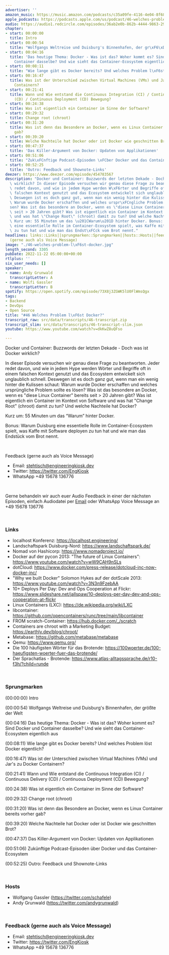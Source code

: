 ```yaml
---
advertiser: ''
amazon_music: https://music.amazon.com/podcasts/c35a09fe-4116-4e04-8f68-77d61b112e46/episodes/331d0472-54f4-41ca-8647-ae7f990593b1/engineering-kiosk-46-welches-problem-l%C3%B6st-docker
apple_podcasts: https://podcasts.apple.com/us/podcast/46-welches-problem-l%C3%B6st-docker/id1603082924?i=1000587061264&uo=4
audio: https://audio1.redcircle.com/episodes/36ab2e0b-862b-4444-9863-29f51116fbab/stream.mp3
chapter:
- start: 00:00:00
  title: Intro
- start: 00:00:54
  title: "Wolfgangs Weltreise und Duisburg's Binnenhafen, der gr\xF6\xDFte der Welt"
- start: 00:04:16
  title: 'Das heutige Thema: Docker - Was ist das? Woher kommt es? Sind Docker und
    Container dasselbe? Und wie sieht das Container-Ecosystem eigentlich aus'
- start: 00:08:11
  title: "Wie lange gibt es Docker bereits? Und welches Problem l\xF6st Docker eigentlich?"
- start: 00:16:47
  title: Was ist der Unterschied zwischen Virtual Machines (VMs) und Jar's zu Docker
    Containern?
- start: 00:21:41
  title: Wann und Wie entstand die Continuous Integration (CI) / Continuous Delivery
    (CD) / Continuous Deployment (CD) Bewegung?
- start: 00:24:38
  title: Was ist eigentlich ein Container im Sinne der Software?
- start: 00:29:32
  title: Change root (chroot)
- start: 00:31:20
  title: Was ist denn das Besondere an Docker, wenn es Linux Container bereits vorher
    gab?
- start: 00:39:20
  title: Welche Nachteile hat Docker oder ist Docker wie geschnitten Brot?
- start: 00:47:37
  title: 'Das Killer-Argument von Docker: Updaten von Applikationen'
- start: 00:51:06
  title: "Zuk\xFCnftige Podcast-Episoden \xFCber Docker und das Container-Ecosystem"
- start: 00:52:25
  title: 'Outro: Feedback und Shownote-Links'
deezer: https://www.deezer.com/episode/454783567
description: "Docker und Container: Buzzwords der letzten Dekade - Doch was ist Docker\
  \ wirklich? In dieser Episode versuchen wir genau diese Frage zu beantworten. Jeder\
  \ redet davon, und wie in jedem Hype werden W\xF6rter und Begriffe oft in einem\
  \ falschen Kontext genutzt und das Ecosystem entwickelt sich unglaublich schnell.\
  \ Deswegen ist es doch ganz gut, wenn man ein wenig hinter die Kulissen schaut:\
  \ Warum wurde Docker erschaffen und welches urspr\xFCngliche Problem sollte es l\xF6\
  sen? Was ist das besondere an Docker, wenn es \"diese Linux Container\" bereits\
  \ seit > 20 Jahren gibt? Was ist eigentlich ein Container im Kontext von Software\
  \ und was hat \"Change Root\" (chroot) damit zu tun? Und welche Nachteile hat Docker?\
  \ Kurz um: 55 Minuten um das \u201CWarum\u201D hinter Docker. Bonus: Warum Duisburg\
  \ eine essentielle Rolle im Container-Ecosystem spielt, was Kaffe mit Software deployen\
  \ zu tun hat und wie man das Endst\xFCck vom Brot nennt."
headlines: links::Links||sprungmarken::Sprungmarken||hosts::Hosts||feedback-gerne-auch-als-voice-message::Feedback
  (gerne auch als Voice Message)
image: "./46-welches-problem-l\xF6st-docker.jpg"
length_second: 3305
pubDate: 2022-11-22 05:00:00+00:00
rtlplus: ''
six_user_needs: []
speaker:
- name: Andy Grunwald
  transcriptLetter: A
- name: Wolfi Gassler
  transcriptLetter: B
spotify: https://open.spotify.com/episode/73X8j3ZGWK5lU0FlWmsQgx
tags:
- Backend
- DevOps
- Open Source
title: "#46 Welches Problem l\xF6st Docker?"
transcript_raw: src/data/transcripts/46-transcript.zip
transcript_slim: src/data/transcripts/46-transcript-slim.json
youtube: https://www.youtube.com/watch?v=dkKwZ8uQFso

---
```

<p>Docker und Container: Buzzwords der letzten Dekade - Doch was ist Docker wirklich?</p><p>In dieser Episode versuchen wir genau diese Frage zu beantworten. Jeder redet davon, und wie in jedem Hype werden Wörter und Begriffe oft in einem falschen Kontext genutzt und das Ecosystem entwickelt sich unglaublich schnell. Deswegen ist es doch ganz gut, wenn man ein wenig hinter die Kulissen schaut: Warum wurde Docker erschaffen und welches ursprüngliche Problem sollte es lösen? Was ist das besondere an Docker, wenn es &#34;diese Linux Container&#34; bereits seit &gt; 20 Jahren gibt? Was ist eigentlich ein Container im Kontext von Software und was hat &#34;Change Root&#34; (chroot) damit zu tun? Und welche Nachteile hat Docker?</p><p>Kurz um: 55 Minuten um das “Warum” hinter Docker.</p><p>Bonus: Warum Duisburg eine essentielle Rolle im Container-Ecosystem spielt, was Kaffe mit Software deployen zu tun hat und wie man das Endstück vom Brot nennt.</p><p><br></p><p>Feedback (gerne auch als Voice Message)</p><ul><li>Email: <a href="mailto:stehtisch@engineeringkiosk.dev" rel="nofollow">stehtisch@engineeringkiosk.dev</a></li><li>Twitter: <a href="https://twitter.com/EngKiosk" rel="nofollow">https://twitter.com/EngKiosk</a></li><li>WhatsApp +49 15678 136776</li></ul><p><br></p><p>Gerne behandeln wir auch euer Audio Feedback in einer der nächsten Episoden, einfach Audiodatei per <a href="https://engineeringkiosk.dev/kontakt/">Email</a> oder WhatsApp Voice Message an +49 15678 136776</p><p><br></p><h3 id="links">Links</h3><ul><li>localhost Konferenz: <a href="https://localhost.engineering/" rel="nofollow">https://localhost.engineering/</a></li><li>Landschaftspark Duisburg-Nord: <a href="https://www.landschaftspark.de/" rel="nofollow">https://www.landschaftspark.de/</a></li><li>Nomad von Hashicorp: <a href="https://www.nomadproject.io/" rel="nofollow">https://www.nomadproject.io/</a></li><li>Docker auf der pycon 2013: &#34;The future of Linux Containers&#34;: <a href="https://www.youtube.com/watch?v=wW9CAH9nSLs" rel="nofollow">https://www.youtube.com/watch?v=wW9CAH9nSLs</a></li><li>dotCloud: <a href="https://www.docker.com/press-release/dotcloud-inc-now-docker-inc/" rel="nofollow">https://www.docker.com/press-release/dotcloud-inc-now-docker-inc/</a></li><li>&#34;Why we built Docker&#34; Solomon Hykes auf der dotScale 2013: <a href="https://www.youtube.com/watch?v=3N3n9FzebAA" rel="nofollow">https://www.youtube.com/watch?v=3N3n9FzebAA</a></li><li>10+ Deploys Per Day: Dev and Ops Cooperation at Flickr: <a href="https://www.slideshare.net/jallspaw/10-deploys-per-day-dev-and-ops-cooperation-at-flickr" rel="nofollow">https://www.slideshare.net/jallspaw/10-deploys-per-day-dev-and-ops-cooperation-at-flickr</a></li><li>Linux Containers (LXC): <a href="https://de.wikipedia.org/wiki/LXC" rel="nofollow">https://de.wikipedia.org/wiki/LXC</a></li><li>libcontainer: <a href="https://github.com/opencontainers/runc/tree/main/libcontainer" rel="nofollow">https://github.com/opencontainers/runc/tree/main/libcontainer</a></li><li>FROM scratch-Container: <a href="https://hub.docker.com/_/scratch" rel="nofollow">https://hub.docker.com/_/scratch</a></li><li>Containers are chroot with a Marketing Budget: <a href="https://earthly.dev/blog/chroot/" rel="nofollow">https://earthly.dev/blog/chroot/</a></li><li>Metabase: <a href="https://github.com/metabase/metabase" rel="nofollow">https://github.com/metabase/metabase</a></li><li>Qemu: <a href="https://www.qemu.org/" rel="nofollow">https://www.qemu.org/</a></li><li>Die 100 häufigsten Wörter für das Brotende: <a href="https://100woerter.de/100-haeufigsten-woerter-fuer-das-brotende/" rel="nofollow">https://100woerter.de/100-haeufigsten-woerter-fuer-das-brotende/</a></li><li>Der Sprachatlas - Brotende: <a href="https://www.atlas-alltagssprache.de/r10-f3h/?child=runde" rel="nofollow">https://www.atlas-alltagssprache.de/r10-f3h/?child=runde</a></li></ul><p><br></p><h3 id="sprungmarken">Sprungmarken</h3><p>(00:00:00) Intro</p><p>(00:00:54) Wolfgangs Weltreise und Duisburg&#39;s Binnenhafen, der größte der Welt</p><p>(00:04:16) Das heutige Thema: Docker - Was ist das? Woher kommt es? Sind Docker und Container dasselbe? Und wie sieht das Container-Ecosystem eigentlich aus</p><p>(00:08:11) Wie lange gibt es Docker bereits? Und welches Problem löst Docker eigentlich?</p><p>(00:16:47) Was ist der Unterschied zwischen Virtual Machines (VMs) und Jar&#39;s zu Docker Containern?</p><p>(00:21:41) Wann und Wie entstand die Continuous Integration (CI) / Continuous Delivery (CD) / Continuous Deployment (CD) Bewegung?</p><p>(00:24:38) Was ist eigentlich ein Container im Sinne der Software?</p><p>(00:29:32) Change root (chroot)</p><p>(00:31:20) Was ist denn das Besondere an Docker, wenn es Linux Container bereits vorher gab?</p><p>(00:39:20) Welche Nachteile hat Docker oder ist Docker wie geschnitten Brot?</p><p>(00:47:37) Das Killer-Argument von Docker: Updaten von Applikationen</p><p>(00:51:06) Zukünftige Podcast-Episoden über Docker und das Container-Ecosystem</p><p>(00:52:25) Outro: Feedback und Shownote-Links</p><p><br></p><h3 id="hosts">Hosts</h3><ul><li>Wolfgang Gassler (<a href="https://twitter.com/schafele" rel="nofollow">https://twitter.com/schafele</a>)</li><li>Andy Grunwald (<a href="https://twitter.com/andygrunwald" rel="nofollow">https://twitter.com/andygrunwald</a>)</li></ul><p><br></p><h3 id="feedback-gerne-auch-als-voice-message">Feedback (gerne auch als Voice Message)</h3><ul><li>Email: <a href="mailto:stehtisch@engineeringkiosk.dev" rel="nofollow">stehtisch@engineeringkiosk.dev</a></li><li>Twitter: <a href="https://twitter.com/EngKiosk" rel="nofollow">https://twitter.com/EngKiosk</a></li><li>WhatsApp +49 15678 136776</li></ul>